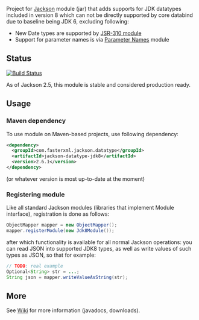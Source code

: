 Project for [Jackson](https://github.com/FasterXML/jackson) module (jar)
that adds supports for JDK datatypes included in version 8 which can not be directly
supported by core databind due to baseline being JDK 6, excluding following:


* New Date types are supported by [JSR-310 module](../../../jackson-datatype-jsr310)
* Support for parameter names is via [Parameter Names](../../../jackson-module-parameter-names) module

## Status

[![Build Status](https://travis-ci.org/FasterXML/jackson-datatype-jdk8.svg)](https://travis-ci.org/FasterXML/jackson-datatype-jdk8)

As of Jackson 2.5, this module is stable and considered production ready.

## Usage

### Maven dependency

To use module on Maven-based projects, use following dependency:

```xml
<dependency>
  <groupId>com.fasterxml.jackson.datatype</groupId>
  <artifactId>jackson-datatype-jdk8</artifactId>
  <version>2.6.1</version>
</dependency>    
```

(or whatever version is most up-to-date at the moment)

### Registering module

Like all standard Jackson modules (libraries that implement Module interface), registration is done as follows:

```java
ObjectMapper mapper = new ObjectMapper();
mapper.registerModule(new Jdk8Module());
```

after which functionality is available for all normal Jackson operations:
you can read JSON into supported JDK8 types, as well as write values of such types as JSON, so that for example:

```java
// TODO: real example
Optional<String> str = ...;
String json = mapper.writeValueAsString(str);
```

## More

See [Wiki](../../wiki) for more information (javadocs, downloads).

